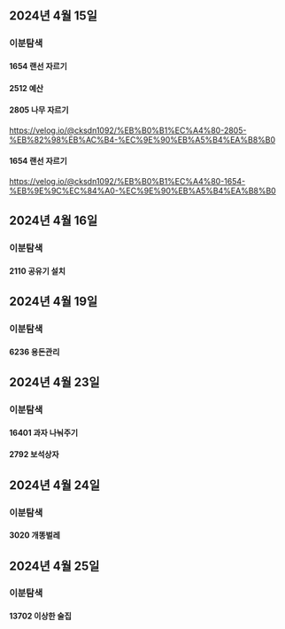 
## 2024년 4월 15일
### 이분탐색
#### 1654 랜선 자르기


#### 2512 예산
#### 2805 나무 자르기

https://velog.io/@cksdn1092/%EB%B0%B1%EC%A4%80-2805-%EB%82%98%EB%AC%B4-%EC%9E%90%EB%A5%B4%EA%B8%B0

#### 1654 랜선 자르기

https://velog.io/@cksdn1092/%EB%B0%B1%EC%A4%80-1654-%EB%9E%9C%EC%84%A0-%EC%9E%90%EB%A5%B4%EA%B8%B0

## 2024년 4월 16일
### 이분탐색
#### 2110 공유기 설치

## 2024년 4월 19일
### 이분탐색
#### 6236 용돈관리

## 2024년 4월 23일
### 이분탐색
#### 16401 과자 나눠주기
#### 2792 보석상자

## 2024년 4월 24일
### 이분탐색
#### 3020 개똥벌레

## 2024년 4월 25일
### 이분탐색
#### 13702 이상한 술집



